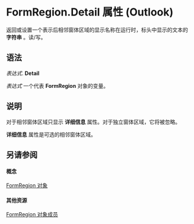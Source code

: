 
# FormRegion.Detail 属性 (Outlook)

返回或设置一个表示后相邻窗体区域的显示名称在运行时，标头中显示的文本的 **字符串** 。读/写。


## 语法

 _表达式_. **Detail**

 _表达式_ 一个代表 **FormRegion** 对象的变量。


## 说明

对于相邻窗体区域只显示 **详细信息** 属性。对于独立窗体区域，它将被忽略。

 **详细信息** 属性是可选的相邻窗体区域。


## 另请参阅


#### 概念


[FormRegion 对象](3a0b83eb-4076-9cb3-86a9-68f9e44df89f.md)
#### 其他资源


[FormRegion 对象成员](eb4ff750-2911-8f8d-2ef0-c3f5e7adf4e0.md)